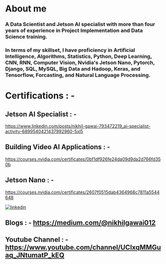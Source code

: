 # About me

### A Data Scientist and Jetson AI specialist with more than four years of experience in Project Implementation and Data Science training.

### In terms of my skillset, I have proficiency in Artificial Intelligence, Algorithms, Statistics, Python, Deep Learning, CNN, RNN, Computer Vision, Nvidia's Jetson Nano, Pytorch, Django, SQL, MySQL, Big Data and Hadoop, Keras, and Tensorflow, Forcasting, and Natural Language Processing.

# Certifications : -

## Jetson AI Specialist : - 
https://www.linkedin.com/posts/nikhil-gawai-793472219_ai-specialist-activity-6899540421437992960-5xI5

## Building Video AI Applications : - 
https://courses.nvidia.com/certificates/0bf1df926fe24da09d9da2d766fd350b

## Jetson Nano : - 
https://courses.nvidia.com/certificates/2607f0515dab4364968c7811a5544648

[![linkedin](https://img.shields.io/badge/linkedin-0A66C2?style=for-the-badge&logo=linkedin&logoColor=white)](https://www.linkedin.com/in/nikhil-gawai-793472219?lipi=urn%3Ali%3Apage%3Ad_flagship3_profile_view_base_contact_details%3Bf84l7CB9TdGGP1FVfNMYpw%3D%3D)


## Blogs : - https://medium.com/@nikhilgawai012

## Youtube Channel : - https://www.youtube.com/channel/UClxqMMGuaq_JNtumatP_kEQ
